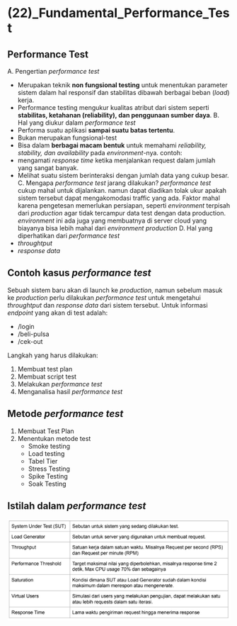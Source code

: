 # (22)_Fundamental_Performance_Test

## Performance Test
 A. Pengertian *performance test*
  - Merupakan teknik **non fungsional testing** untuk menentukan parameter sistem dalam hal responsif dan stabilitas dibawah berbagai beban (*load*) kerja.
  - Performance testing mengukur kualitas atribut dari sistem seperti **stabilitas, ketahanan (reliability), dan penggunaan sumber daya**.
 B. Hal yang diukur dalam *performance test*
  - Performa suatu aplikasi **sampai suatu batas tertentu**.
  - Bukan merupakan fungsional-test
  - Bisa dalam **berbagai macam bentuk** untuk memahami *reliability, stability, dan availability* pada *environment*-nya. contoh:
   - mengamati *response time* ketika menjalankan request dalam jumlah yang sangat banyak.
   - Melihat suatu sistem berinteraksi dengan jumlah data yang cukup besar.
 C. Mengapa *performance test* jarang dilakukan?
  *performance test* cukup mahal untuk dijalankan. namun dapat diadikan tolak ukur apakah sistem tersebut dapat mengakomodasi traffic yang ada. 
  Faktor mahal karena pengetesan memerlukan persiapan, seperti *environment* terpisah dari *production* agar tidak tercampur data test dengan data production.
  *environment* ini ada juga yang membuatnya di server cloud yang biayanya bisa lebih mahal dari *environment production*
 D. Hal yang diperhatikan dari *performance test*
  - *throughtput*
  - *response data*

## Contoh kasus *performance test*
 Sebuah sistem baru akan di launch ke *production*, namun sebelum masuk ke *production* perlu dilakukan *performance test* untuk mengetahui *throughtput* dan *response data* dari sistem tersebut. Untuk informasi *endpoint* yang akan di test adalah:
  - /login
  - /beli-pulsa
  - /cek-out

 Langkah yang harus dilakukan:
  1. Membuat test plan
  2. Membuat script test
  3. Melakukan *performance test*
  4. Menganalisa hasil *performance test*

## Metode *performance test*
 1. Membuat Test Plan
 2. Menentukan metode test
    - Smoke testing
    - Load testing
    - Tabel Tier
    - Stress Testing
    - Spike Testing
    - Soak Testing

## Istilah dalam *performance test*

 ![alt text](1.jpg)

